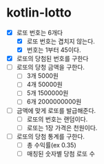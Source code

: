 # kotlin-lotto
- [x] 로또 번호는 6개다
  - [x] 로또 번호는 겹치지 않는다. 
  - [x] 번호는 1부터 45이다.
- [x] 로또의 당첨된 번호를 구한다
- [ ] 로또의 당청 금액을 구한다.
  - [ ] 3개 5000원
  - [ ] 4개 50000원
  - [ ] 5개 1500000원
  - [ ] 6개 2000000000원
- [ ] 금액에 맞게 로또를 발급해준다.
  - [ ] 로또의 번호는 랜덤이다.
  - [ ] 로또는 1장 가격은 천원이다.
- [ ] 로또의 당첨 통계를 구한다.
  - [ ] 총 수익률(ex 0.35)
  - [ ] 매칭된 숫자별 당첨 로또 수
